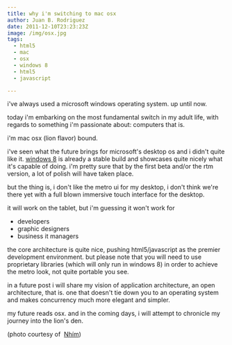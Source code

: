 ```yaml
---
title: why i'm switching to mac osx
author: Juan B. Rodriguez
date: 2011-12-10T23:23:23Z
image: /img/osx.jpg
tags:
  - html5
  - mac
  - osx
  - windows 8
  - html5
  - javascript

---
```


i've always used a microsoft windows operating system. up until now.

today i'm embarking on the most fundamental switch in my adult life, with regards to something i'm passionate about: computers that is.

i'm mac osx (lion flavor) bound.

i've seen what the future brings for microsoft's desktop os and i didn't quite like it. [windows 8](http://msdn.microsoft.com/en-us/windows/br229518/) is already a stable build and showcases quite nicely what it's capable of doing. i'm pretty sure that by the first beta and/or the rtm version, a lot of polish will have taken place.

but the thing is, i don't like the metro ui for my desktop, i don't think we're there yet with a full blown immersive touch interface for the desktop.

it will work on the tablet, but i'm guessing it won't work for</p>
<ul>
	<li>developers</li>
	<li>graphic designers</li>
	<li>business it managers </li>
</ul>

the core architecture is quite nice, pushing html5/javascript as the premier development environment. but please note that you will need to use proprietary libraries (which will only run in windows 8) in order to achieve the metro look, not quite portable you see.

in a future post i will share my vision of application architecture, an open architecture, that is. one that doesn't tie down you to an operating system and makes concurrency much more elegant and simpler.

my future reads osx. and in the coming days, i will attempt to chronicle my journey into the lion's den.

(photo courtesy of  [Nhím](http://www.flickr.com/photos/nhimproduction/6091117488/))
 
